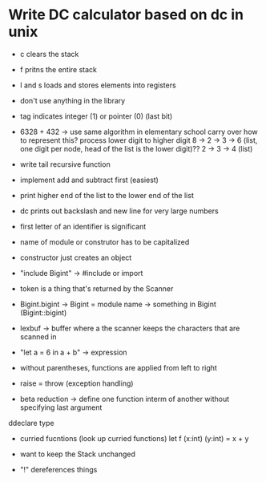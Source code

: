 # Write DC calculator based on dc in unix
- c clears the stack
- f pritns the entire stack
- l and s loads and stores elements into registers
- don't use anything in the library
- tag indicates integer (1) or pointer (0) (last bit)
- 6328 + 432 -> use same algorithm in elementary school
	carry over
	how to represent this? process lower digit to higher digit
	8 -> 2 -> 3 -> 6 (list, one digit per node, head of the list is the lower digit)??
	2 -> 3 -> 4 (list)
- write tail recursive function
- implement add and subtract first (easiest)
- print higher end of the list to the lower end of the list
- dc prints out backslash and new line for very large numbers
- first letter of an identifier is significant
- name of module or construtor has to be capitalized
- constructor just creates an object
- "include Bigint" -> #include or import
- token is a thing that's returned by the Scanner
- Bigint.bigint -> Bigint = module name -> something in Bigint (Bigint::bigint)

- lexbuf -> buffer where a the scanner keeps the characters that are scanned in
- "let a = 6 in a + b" -> expression

- without parentheses, functions are applied from left to right  
- raise = throw (exception handling)

- beta reduction -> define one function interm of another without specifying last argument

ddeclare type
- curried fucntions (look up curried functions)
let f (x:int) (y:int)  = x + y

- want to keep the Stack unchanged
- "!" dereferences things
